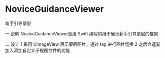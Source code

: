 # NoviceGuidanceViewer
新手引导蒙层

一 说明
  NoviceGuidanceViewer是用 Swift 编写的用于展示新手引导蒙层的框架

二 设计
  1 采用 UImageView 展示蒙层图片，通过 tap 进行图片切换
  2 之后会逐渐加入添加自定义子视图控件的功能
